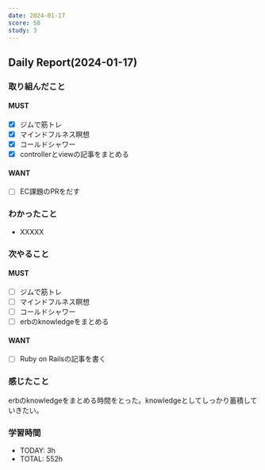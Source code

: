 ```yaml
---
date: 2024-01-17
score: 50
study: 3
---
```

## Daily Report(2024-01-17)
### 取り組んだこと
#### MUST
- [x] ジムで筋トレ
- [x] マインドフルネス瞑想
- [x] コールドシャワー
- [x] controllerとviewの記事をまとめる
#### WANT
- [ ] EC課題のPRをだす
### わかったこと
- XXXXX
### 次やること
#### MUST
- [ ] ジムで筋トレ
- [ ] マインドフルネス瞑想
- [ ] コールドシャワー
- [ ] erbのknowledgeをまとめる
#### WANT
- [ ] Ruby on Railsの記事を書く
### 感じたこと
erbのknowledgeをまとめる時間をとった。knowledgeとしてしっかり蓄積していきたい。
### 学習時間
- TODAY: 3h
- TOTAL: 552h
